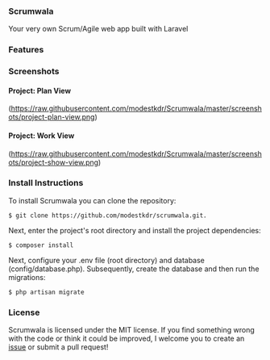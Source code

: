 ### Scrumwala
Your very own Scrum/Agile web app built with Laravel

### Features

### Screenshots

#### Project: Plan View
(https://raw.githubusercontent.com/modestkdr/Scrumwala/master/screenshots/project-plan-view.png)

#### Project: Work View
(https://raw.githubusercontent.com/modestkdr/Scrumwala/master/screenshots/project-show-view.png)

### Install Instructions
To install Scrumwala you can clone the repository:

```
$ git clone https://github.com/modestkdr/scrumwala.git.
```


Next, enter the project's root directory and install the project dependencies:

```
$ composer install
```

Next, configure your .env file (root directory) and database (config/database.php). Subsequently, create the database and then run the migrations:

```
$ php artisan migrate
```

### License
Scrumwala is licensed under the MIT license. If you find something wrong with the code or think it could be improved, I welcome you to create an <a href="https://github.com/modestkdr/scrumwala/issues">issue</a> or submit a pull request!

